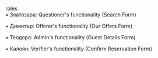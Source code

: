 roles  
•	Златозара: Questioner's functionality (Search Form)  

•	Димитър: Offerer's functionality (Our Offers Form)  

•	Теодора: Admin's functionality (Guest Details Form)  

•	Калоян: Verifier's functionality (Confirm Reservation Form)
